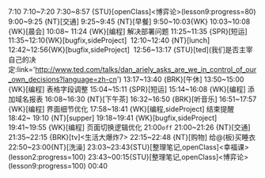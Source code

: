 
7:10
7:10~7:20
7:30~8:57 {STU}[openClass]<博弈论>(lesson9:progress=80)
9:00~9:25 {NT}[交通]
9:25~9:45 {NT}[早餐]
9:50~10:03{WK}
10:03~10:08 {WK}[晨会]
10:08~ 11:24 {WK}[编程]<WAUP> 解决部署问题
11:25~11:35 {SPR}[短运]
11:35~12:10{WK}[bugfix,sideProject]<life-time-tracker> 
12:10~12:40 {NT}[lunch]
12:42~12:56{WK}[bugfix,sideProject]<life-time-tracker> 
12:56~13:17 {STU}[ted]<OTD>(我们是否主宰自己的决定:link='http://www.ted.com/talks/dan_ariely_asks_are_we_in_control_of_our_own_decisions?language=zh-cn')
13:17~13:40 {BRK}[午休]
13:50~15:00 {WK}[编程]<WAUP> 表格字段调整
15:04~15:11 {SPR}[短运]
15:14~16:08 {WK}[编程]<WAUP> 添加域名报表
16:08~16:30 {NT}[下午茶]
16:32~16:50 {BRK}[听音乐]
16:51~17:57 {WK}[编程]<WAUP> 界面细节优化
17:58~18:41 {WK}[编程,sideProject]<life-time-tracker> 结束提醒
18:42~ 19:10 {NT}[supper]
19:18~19:41 {WK}[bugfix,sideProject]<life-time-tracker> 
19:41~19:55 {WK}[编程]<WAUP> 页面切换逻辑优化
21:00`off`
21:00~21:26 {NT}[交通]
21:35~22:15 {BRK}[tv]<生活大爆炸7>
22:15~22:48 {NT}[购物] 给@(板)买睡衣
22:50~23:00{NT}[洗澡]
23:03~23:43{STU}[整理笔记,openClass]<幸福课>(lesson2:progress=100)
23:43~00:15{STU}[整理笔记,openClass]<博弈论>(lesson9:progress=100)
00:40

